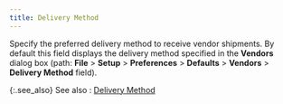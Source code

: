 ```yaml
---
title: Delivery Method
---
```



Specify the preferred delivery method to receive vendor shipments. By  default this field displays the delivery method specified in the **Vendors** dialog box (path: **File**  > **Setup** > **Preferences**  > **Defaults**  > **Vendors** > **Delivery 
 Method** field).


{:.see_also}
See also
: [Delivery  Method](JavaScript:RelatedTopics1.Click())<!--Metadata type="DesignerControl" startspan
<object CLASSID="clsid:ADB880A6-D8FF-11CF-9377-00AA003B7A11"
	ID=RelatedTopics1
	TYPE="application/x-oleobject">
</object>-->

<object classid="clsid:ADB880A6-D8FF-11CF-9377-00AA003B7A11" id="RelatedTopics1" type="application/x-oleobject"> 
 <param name="Command" value="Related Topics">
<param name="Window" value="second">
<param name="Item1" value="Delivery Method;{{site.mv_chm}}/vendor-details/miscellaneous-information/delivery_method_miscellaneous_information.html">
</object><!--Metadata type="DesignerControl" endspan-->
